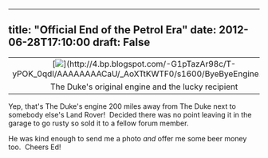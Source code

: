 
---
title: "Official End of the Petrol Era"
date: 2012-06-28T17:10:00
draft: False
---

<table align="center" cellpadding="0" cellspacing="0" style="margin-left: auto; margin-right: auto; text-align: center;"><tbody><tr><td style="text-align: center;">[<img src="http://4.bp.blogspot.com/-G1pTazAr98c/T-yPOK_0qdI/AAAAAAAACaU/_AoXTtKWTF0/s320/ByeByeEngine.jpg"/>](http://4.bp.blogspot.com/-G1pTazAr98c/T-yPOK_0qdI/AAAAAAAACaU/_AoXTtKWTF0/s1600/ByeByeEngine.jpg)</td></tr><tr><td style="text-align: center;">The Duke's original engine and the lucky recipient</td></tr></tbody></table>
Yep, that's The Duke's engine 200 miles away from The Duke next to somebody else's Land Rover!  Decided there was no point leaving it in the garage to go rusty so sold it to a fellow forum member.

He was kind enough to send me a photo <i>and</i> offer me some beer money too.  Cheers Ed!


